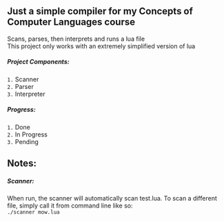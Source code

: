 ## Just a simple compiler for my Concepts of Computer Languages course  
Scans, parses, then interprets and runs a lua file  
This project only works with an extremely simplified version of lua  

##### Project Components:  
`1.` Scanner  
`2.` Parser  
`3.` Interpreter  

##### Progress:  
`1.` Done  
`2.` In Progress  
`3.` Pending  

## Notes:  
##### Scanner:  
When run, the scanner will automatically scan test.lua. To scan a different file, simply call it from command line like so:  
`./scanner mow.lua`  